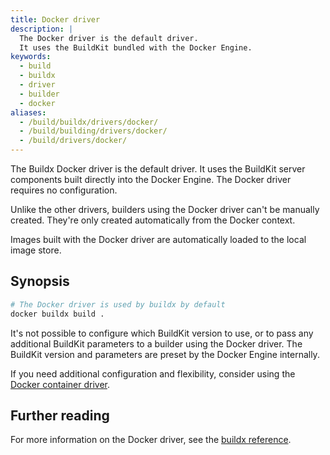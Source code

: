 ```yaml
---
title: Docker driver
description: |
  The Docker driver is the default driver.
  It uses the BuildKit bundled with the Docker Engine.
keywords:
  - build
  - buildx
  - driver
  - builder
  - docker
aliases:
  - /build/buildx/drivers/docker/
  - /build/building/drivers/docker/
  - /build/drivers/docker/
---
```


The Buildx Docker driver is the default driver. It uses the BuildKit server
components built directly into the Docker Engine. The Docker driver requires no
configuration.

Unlike the other drivers, builders using the Docker driver can't be manually
created. They're only created automatically from the Docker context.

Images built with the Docker driver are automatically loaded to the local image
store.

## Synopsis

```bash
# The Docker driver is used by buildx by default
docker buildx build .
```

It's not possible to configure which BuildKit version to use, or to pass any
additional BuildKit parameters to a builder using the Docker driver. The
BuildKit version and parameters are preset by the Docker Engine internally.

If you need additional configuration and flexibility, consider using the
[Docker container driver](./docker-container.md).

## Further reading

For more information on the Docker driver, see the
[buildx reference](/reference/cli/docker/buildx/create.md#driver).
